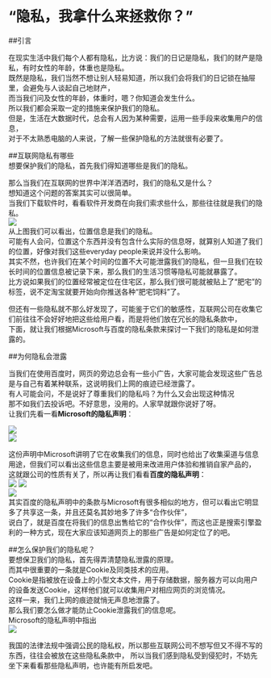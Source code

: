 “隐私，我拿什么来拯救你？”  
=======  

  
##引言  

 
在现实生活中我们每个人都有隐私，比方说：我们的日记是隐私，我们的财产是隐私，有时女性的年龄，体重也是隐私。  
既然是隐私，我们当然不想让别人轻易知道，所以我们会将我们的日记锁在抽屉里，会避免与人谈起自己地财产，  
而当我们问及女性的年龄，体重时，嗯？你知道会发生什么。  
所以我们都会采取一定的措施来保护我们的隐私。  
但是，生活在大数据时代，总会有人因为某种需要，运用一些手段来收集用户的信息，  
对于不太熟悉电脑的人来说，了解一些保护隐私的方法就很有必要了。  

##互联网隐私有哪些  
想要保护我们的隐私，首先我们得知道哪些是我们的隐私。  

那么当我们在互联网的世界中洋洋洒洒时，我们的隐私又是什么？  
想知道这个问题的答案其实可以很简单。  
当我们下载软件时，看看软件开发商在向我们索求些什么，那些往往就是我们的隐私。  
![](https://raw.githubusercontent.com/zlsteven/homework-source/gh-pages/images/TIM图片20181206154104.png)  
从上图我们可以看出，位置信息是我们的隐私。  
可能有人会问，位置这个东西并没有包含什么实际的信息呀，就算别人知道了我们的位置，好像对我们这些everyday people来说并没什么影响。  
其实不然，也许我们在某个时间的位置不大可能泄露我们的隐私，但一旦我们在较长时间的位置信息被记录下来，那么我们的生活习惯等隐私可能就暴露了。  
比方说如果我们的位置经常被定位在住宅区，那么我们很可能就被贴上了“肥宅”的标签，说不定淘宝就要开始向你推送各种“肥宅饲料”了。  


但还有一些隐私就不那么好发现了，可能鉴于它们的敏感性，互联网公司在收集它们前往往不会好好地把这些给用户看，而是将他们放在冗长的隐私条款中，  
下面，就让我们根据Microsoft与百度的隐私条款来探讨一下我们的隐私是如何泄露的。  

##为何隐私会泄露  

当我们在使用百度时，网页的旁边总会有一些小广告，大家可能会发现这些广告总是与自己有着某种联系，这说明我们上网的痕迹已经泄露了。  
有人可能会问，不是说好了尊重我们的隐私吗？为什么又会出现这种情况  
那不如我们去投诉吧。不好意思，没用的。人家早就跟你说好了呀。  
让我们先看一看**Microsoft的隐私声明**：  

![](https://raw.githubusercontent.com/zlsteven/homework-source/gh-pages/images/屏幕截图(43).png)  
![](https://raw.githubusercontent.com/zlsteven/homework-source/gh-pages/images/屏幕截图(47).png)  

这份声明中Microsoft讲明了它在收集我们的信息，同时也给出了收集渠道与信息用途，但我们可以看出这些信息主要是被用来改进用户体验和推销自家产品的，  
这就跟公司的性质有关了，所以再让我们看看**百度的隐私声明**：  
![](https://raw.githubusercontent.com/zlsteven/homework-source/gh-pages/images/屏幕截图(49).png)
![](https://raw.githubusercontent.com/zlsteven/homework-source/gh-pages/images/屏幕截图(50).png)  
![](https://raw.githubusercontent.com/zlsteven/homework-source/gh-pages/images/屏幕截图(51).png)  
其实百度的隐私声明中的条款与Microsoft有很多相似的地方，但可以看出它明显多了共享这一条，并且还莫名其妙地多了许多“合作伙伴”，  
说白了，就是百度在将我们的信息出售给它的“合作伙伴”，而这也正是搜索引擎盈利的一种方式，现在大家应该知道网页上的那些广告是如何定位了的吧。  

##怎么保护我们的隐私呢？  
要想保卫我们的隐私，首先得弄清楚隐私泄露的原理。  
而其中很重要的一条就是Cookie及同类技术的应用。  
Cookie是指被放在设备上的小型文本文件，用于存储数据，服务器方可以向用户的设备发送Cookie，这样他们就可以收集用户对相应网页的浏览情况。  
这样一来，我们上网的痕迹就悄无声息地泄露了。  
那么我们要怎么做才能防止Cookie泄露我们的信息呢。  
Microsoft的隐私声明中指出  
![](https://raw.githubusercontent.com/zlsteven/homework-source/gh-pages/images/屏幕截图(45).png)   
 
我国的法律法规中强调公民的隐私权，所以那些互联网公司不想写但又不得不写的东西，往往会被放在这些隐私条款中， 
所以当我们感到隐私受到侵犯时，不妨先坐下来看看那些隐私声明，也许能有所启发吧。  


